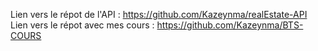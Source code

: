 Lien vers le répot de l'API : https://github.com/Kazeynma/realEstate-API
Lien vers le répot avec mes cours : https://github.com/Kazeynma/BTS-COURS
